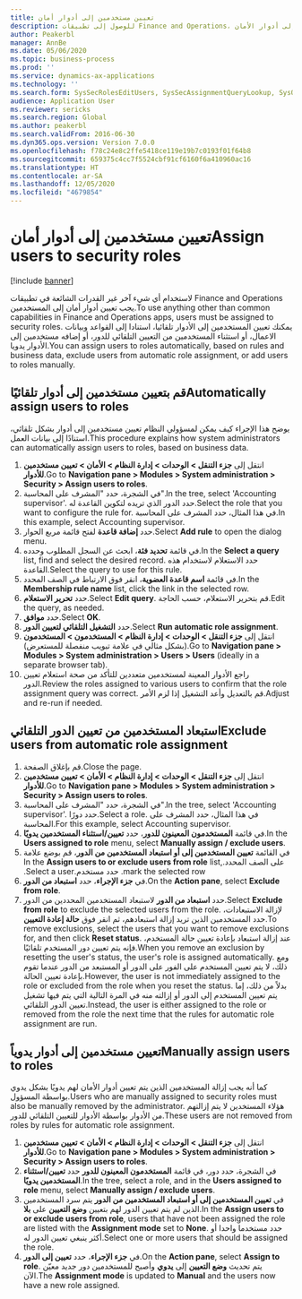 ```yaml
---
title: تعيين مستخدمين إلى أدوار أمان
description: للوصول إلى تطبيقات Finance and Operations، يجب تعيين المستخدمين إلى أدوار الأمان.
author: Peakerbl
manager: AnnBe
ms.date: 05/06/2020
ms.topic: business-process
ms.prod: ''
ms.service: dynamics-ax-applications
ms.technology: ''
ms.search.form: SysSecRolesEditUsers, SysSecAssignmentQueryLookup, SysQueryForm, SysSecRoleExcludeUsers
audience: Application User
ms.reviewer: sericks
ms.search.region: Global
ms.author: peakerbl
ms.search.validFrom: 2016-06-30
ms.dyn365.ops.version: Version 7.0.0
ms.openlocfilehash: f78c24e8c2ffe5418ce119e19b7c0193f01f64b8
ms.sourcegitcommit: 659375c4cc7f5524cbf91cf6160f6a410960ac16
ms.translationtype: HT
ms.contentlocale: ar-SA
ms.lasthandoff: 12/05/2020
ms.locfileid: "4679854"
---
```

# <a name="assign-users-to-security-roles"></a><span data-ttu-id="2cf28-103">تعيين مستخدمين إلى أدوار أمان</span><span class="sxs-lookup"><span data-stu-id="2cf28-103">Assign users to security roles</span></span>

[!include [banner](../../includes/banner.md)]

<span data-ttu-id="2cf28-104">لاستخدام أي شيء آخر غير القدرات الشائعة في تطبيقات Finance and Operations يجب تعيين أدوار أمان إلى المستخدمين.</span><span class="sxs-lookup"><span data-stu-id="2cf28-104">To use anything other than common capabilities in Finance and Operations apps, users must be assigned to security roles.</span></span> <span data-ttu-id="2cf28-105">يمكنك تعيين المستخدمين إلى الأدوار تلقائيا، استنادا إلى القواعد وبيانات الاعمال، أو استثناء المستخدمين من التعيين التلقائي للدور، أو إضافه مستخدمين إلى الأدوار يدويا.</span><span class="sxs-lookup"><span data-stu-id="2cf28-105">You can assign users to roles automatically, based on rules and business data, exclude users from automatic role assignment, or add users to roles manually.</span></span>

## <a name="automatically-assign-users-to-roles"></a><span data-ttu-id="2cf28-106">قم بتعيين مستخدمين إلى أدوار تلقائيًا</span><span class="sxs-lookup"><span data-stu-id="2cf28-106">Automatically assign users to roles</span></span>
<span data-ttu-id="2cf28-107">يوضح هذا الإجراء كيف يمكن لمسؤولي النظام تعيين مستخدمين إلى أدوار بشكل تلقائي، استنادًا إلى بيانات العمل.</span><span class="sxs-lookup"><span data-stu-id="2cf28-107">This procedure explains how system administrators can automatically assign users to roles, based on business data.</span></span> 
1. <span data-ttu-id="2cf28-108">انتقل إلى **جزء التنقل > الوحدات > إدارة النظام > الأمان > تعيين مستخدمين للأدوار**.</span><span class="sxs-lookup"><span data-stu-id="2cf28-108">Go to **Navigation pane > Modules > System administration > Security > Assign users to roles**.</span></span>
2. <span data-ttu-id="2cf28-109">في الشجرة، حدد "المشرف على المحاسبة".</span><span class="sxs-lookup"><span data-stu-id="2cf28-109">In the tree, select 'Accounting supervisor'.</span></span> <span data-ttu-id="2cf28-110">حدد الدور الذي تريده لتكوين القاعدة له.</span><span class="sxs-lookup"><span data-stu-id="2cf28-110">Select the role that you want to configure the rule for.</span></span> <span data-ttu-id="2cf28-111">في هذا المثال، حدد المشرف على المحاسبة.</span><span class="sxs-lookup"><span data-stu-id="2cf28-111">In this example, select Accounting supervisor.</span></span> 
3. <span data-ttu-id="2cf28-112">حدد **إضافة قاعدة** لفتح قائمة مربع الحوار.</span><span class="sxs-lookup"><span data-stu-id="2cf28-112">Select **Add rule** to open the dialog menu.</span></span>
4. <span data-ttu-id="2cf28-113">في قائمة **تحديد فئة**، ابحث عن السجل المطلوب وحدده.</span><span class="sxs-lookup"><span data-stu-id="2cf28-113">In the **Select a query** list, find and select the desired record.</span></span> <span data-ttu-id="2cf28-114">حدد الاستعلام لاستخدام هذه القاعدة.</span><span class="sxs-lookup"><span data-stu-id="2cf28-114">Select the query to use for this rule.</span></span>  
5. <span data-ttu-id="2cf28-115">في قائمة **اسم قاعدة العضوية**، انقر فوق الارتباط في الصف المحدد.</span><span class="sxs-lookup"><span data-stu-id="2cf28-115">In the **Membership rule name** list, click the link in the selected row.</span></span>
6. <span data-ttu-id="2cf28-116">حدد **تحرير الاستعلام**.</span><span class="sxs-lookup"><span data-stu-id="2cf28-116">Select **Edit query**.</span></span> <span data-ttu-id="2cf28-117">قم بتحرير الاستعلام، حسب الحاجة.</span><span class="sxs-lookup"><span data-stu-id="2cf28-117">Edit the query, as needed.</span></span>  
7. <span data-ttu-id="2cf28-118">حدد **موافق**.</span><span class="sxs-lookup"><span data-stu-id="2cf28-118">Select **OK**.</span></span>
8. <span data-ttu-id="2cf28-119">حدد **التشغيل التلقائي لتعيين الدور**.</span><span class="sxs-lookup"><span data-stu-id="2cf28-119">Select **Run automatic role assignment**.</span></span>
9. <span data-ttu-id="2cf28-120">انتقل إلى **جزء التنقل > الوحدات > إدارة النظام > المستخدمون > المستخدمون** (بشكل مثالي في علامة تبويب منفصلة للمستعرض).</span><span class="sxs-lookup"><span data-stu-id="2cf28-120">Go to **Navigation pane > Modules > System administration > Users > Users** (ideally in a separate browser tab).</span></span>
10. <span data-ttu-id="2cf28-121">راجع الأدوار المعينة لمستخدمين متعددين للتأكد من صحة استعلام تعيين الدور.</span><span class="sxs-lookup"><span data-stu-id="2cf28-121">Review the roles assigned to various users to confirm that the role assignment query was correct.</span></span> <span data-ttu-id="2cf28-122">قم بالتعديل وأعد التشغيل إذا لزم الأمر.</span><span class="sxs-lookup"><span data-stu-id="2cf28-122">Adjust and re-run if needed.</span></span>

## <a name="exclude-users-from-automatic-role-assignment"></a><span data-ttu-id="2cf28-123">استبعاد المستخدمين من تعيين الدور التلقائي</span><span class="sxs-lookup"><span data-stu-id="2cf28-123">Exclude users from automatic role assignment</span></span>
1. <span data-ttu-id="2cf28-124">قم بإغلاق الصفحة.</span><span class="sxs-lookup"><span data-stu-id="2cf28-124">Close the page.</span></span>
2. <span data-ttu-id="2cf28-125">انتقل إلى **جزء التنقل > الوحدات > إدارة النظام > الأمان > تعيين مستخدمين للأدوار**.</span><span class="sxs-lookup"><span data-stu-id="2cf28-125">Go to **Navigation pane > Modules > System administration > Security > Assign users to roles**.</span></span>
3. <span data-ttu-id="2cf28-126">في الشجرة، حدد "المشرف على المحاسبة".</span><span class="sxs-lookup"><span data-stu-id="2cf28-126">In the tree, select 'Accounting supervisor'.</span></span> <span data-ttu-id="2cf28-127">حدد دورًا.</span><span class="sxs-lookup"><span data-stu-id="2cf28-127">Select a role.</span></span> <span data-ttu-id="2cf28-128">في هذا المثال، حدد المشرف على المحاسبة.</span><span class="sxs-lookup"><span data-stu-id="2cf28-128">For this example, select Accounting supervisor.</span></span>  
4. <span data-ttu-id="2cf28-129">في قائمة **المستخدمون المعينون للدور**، حدد **تعيين/استثناء المستخدمين يدويًا**.</span><span class="sxs-lookup"><span data-stu-id="2cf28-129">In the **Users assigned to role** menu, select **Manually assign / exclude users**.</span></span>
5. <span data-ttu-id="2cf28-130">في القائمة **‏‫تعيين المستخدمين إلى أو استبعاد المستخدمين من الدور**، قم بوضع علامة على الصف المحدد.</span><span class="sxs-lookup"><span data-stu-id="2cf28-130">In the **Assign users to or exclude users from role** list, mark the selected row.</span></span> <span data-ttu-id="2cf28-131">حدد مستخدم.</span><span class="sxs-lookup"><span data-stu-id="2cf28-131">Select a user.</span></span>  
6. <span data-ttu-id="2cf28-132">في  **جزء الإجراء**، حدد **استبعاد من الدور**.</span><span class="sxs-lookup"><span data-stu-id="2cf28-132">On the **Action pane**, select **Exclude from role**.</span></span>
7. <span data-ttu-id="2cf28-133">حدد **استبعاد من الدور** لاستبعاد المستخدمين المحددين من الدور.</span><span class="sxs-lookup"><span data-stu-id="2cf28-133">Select **Exclude from role** to exclude the selected users from the role.</span></span> <span data-ttu-id="2cf28-134">لإزالة الاستبعادات، حدد المستخدمين الذين تريد إزالة استبعادهم، ثم انقر فوق **حالة إعادة التعيين**.</span><span class="sxs-lookup"><span data-stu-id="2cf28-134">To remove exclusions, select the users that you want to remove exclusions for, and then click **Reset status**.</span></span> <span data-ttu-id="2cf28-135">عند إزالة استبعاد بإعادة تعيين حالة المستخدم، فإنه يتم تعيين دور المستخدم تلقائيًا.</span><span class="sxs-lookup"><span data-stu-id="2cf28-135">When you remove an exclusion by resetting the user's status, the user's role is assigned automatically.</span></span> <span data-ttu-id="2cf28-136">ومع ذلك، لا يتم تعيين المستخدم على الفور على الدور أو المستبعد من الدور عندما تقوم بإعادة تعيين الحالة.</span><span class="sxs-lookup"><span data-stu-id="2cf28-136">However, the user is not immediately assigned to the role or excluded from the role when you reset the status.</span></span> <span data-ttu-id="2cf28-137">بدلاً من ذلك، إما يتم تعيين المستخدم إلى الدور أو إزالته منه في المرة التالية التي يتم فيها تشغيل تعيين الدور التلقائي.</span><span class="sxs-lookup"><span data-stu-id="2cf28-137">Instead, the user is either assigned to the role or removed from the role the next time that the rules for automatic role assignment are run.</span></span>  

## <a name="manually-assign-users-to-roles"></a><span data-ttu-id="2cf28-138">تعيين مستخدمين إلى أدوار يدوياً</span><span class="sxs-lookup"><span data-stu-id="2cf28-138">Manually assign users to roles</span></span>
<span data-ttu-id="2cf28-139">كما أنه يجب إزالة المستخدمين الذين يتم تعيين أدوار الأمان لهم يدويًا بشكل يدوي بواسطة المسؤول.</span><span class="sxs-lookup"><span data-stu-id="2cf28-139">Users who are manually assigned to security roles must also be manually removed by the administrator.</span></span> <span data-ttu-id="2cf28-140">هؤلاء المستخدين لا يتم إزالتهم من الأدوار بواسطة الأدوار للتعيين التلقائي للدور.</span><span class="sxs-lookup"><span data-stu-id="2cf28-140">These users are not removed from roles by rules for automatic role assignment.</span></span>

1. <span data-ttu-id="2cf28-141">انتقل إلى **جزء التنقل > الوحدات > إدارة النظام > الأمان > تعيين مستخدمين للأدوار**.</span><span class="sxs-lookup"><span data-stu-id="2cf28-141">Go to **Navigation pane > Modules > System administration > Security > Assign users to roles**.</span></span>
2. <span data-ttu-id="2cf28-142">في الشجرة، حدد دور، في قائمة **المستخدمون المعينون للدور** حدد **تعيين/استثناء المستخدمين يدويًا**.</span><span class="sxs-lookup"><span data-stu-id="2cf28-142">In the tree, select a role, and in the **Users assigned to role** menu, select **Manually assign / exclude users**.</span></span>
4. <span data-ttu-id="2cf28-143">في **تعيين المستخدمين إلى أو استبعاد المستخدمين من الدور** يتم سرد المستخدمين الذين لم يتم تعيين الدور لهم بتعيين **وضع التعيين** على **بلا**.</span><span class="sxs-lookup"><span data-stu-id="2cf28-143">In the **Assign users to or exclude users from role**, users that have not been assigned the role are listed with the **Assignment mode** set to **None**.</span></span> <span data-ttu-id="2cf28-144">حدد مستخدما واحدا أو أكثر ينبغي تعيين الدور له.</span><span class="sxs-lookup"><span data-stu-id="2cf28-144">Select one or more users that should be assigned the role.</span></span>
5. <span data-ttu-id="2cf28-145">في **جزء الإجراء**، حدد **تعيين إلى الدور**.</span><span class="sxs-lookup"><span data-stu-id="2cf28-145">On the **Action pane**, select **Assign to role**.</span></span> <span data-ttu-id="2cf28-146">يتم تحديث **وضع التعيين** إلى **يدوي** وأصبح للمستخدمين دور جديد معيّن الآن.</span><span class="sxs-lookup"><span data-stu-id="2cf28-146">The **Assignment mode** is updated to **Manual** and the users now have a new role assigned.</span></span>
